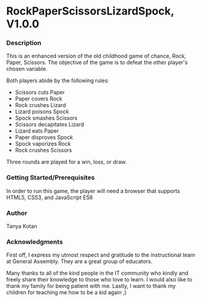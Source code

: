 <h1>RockPaperScissorsLizardSpock, V1.0.0</h1>

<h3>Description</h3>

This is an enhanced version of the old childhood game of chance, Rock, Paper, Scissors.  The objective of the game is to defeat the other player's chosen variable.  

Both players abide by the following rules:

<ul>
<li>Scissors cuts Paper</li>
<li>Paper covers Rock</li>
<li>Rock crushes Lizard</li>
<li>Lizard poisons Spock</li>
<li>Spock smashes Scissors</li>
<li>Scissors decapitates Lizard</li>
<li>Lizard eats Paper</li>
<li>Paper disproves Spock</li>
<li>Spock vaporizes Rock</li>
<li>Rock crushes Scissors</li>
</ul>

Three rounds are played for a win, loss, or draw.


<h3>Getting Started/Prerequisites</h3>

In order to run this game, the player will need a browser that supports HTML5, CSS3, and JavaScript ES6


<h3>Author</h3>

Tanya Kotan 


<h3>Acknowledgments</h3>

First off, I express my utmost respect and gratitude to the instructional team at General Assembly.  They are a great group of educators.

Many thanks to all of the kind people in the IT community who kindly and freely share their knowledge to those who love to learn.  I would also like to thank my family for being patient with me.  Lastly, I want to thank my children for teaching me how to be a kid again ;)
